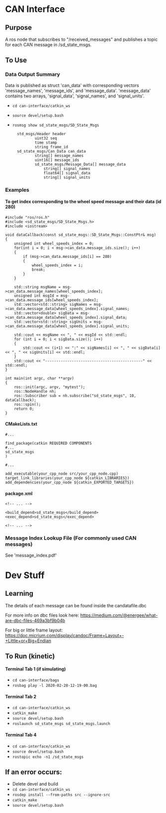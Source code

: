 # CAN Interface

## Purpose
A ros node that subscribes to "/received_messages" and publishes a topic for each CAN message in /sd_state_msgs.

## To Use
### Data Output Summary
Data is published as struct 'can_data' with corresponding vectors 'message_names', 'message_ids', and 'message_data'. 'message_data' contains two arrays, 'signal_data', 'signal_names', and 'signal_units'.
- `cd can-interface/catkin_ws`
- `source devel/setup.bash`
- `rosmsg show sd_state_msgs/SD_State_Msgs`

        std_msgs/Header header
                uint32 seq
                time stamp
                string frame_id
        sd_state_msgs/Can_Data can_data
                string[] message_names
                uint16[] message_ids
                sd_state_msgs/Message_Data[] message_data
                    string[] signal_names
                    float64[] signal_data
                    string[] signal_units

### Examples
#### To get index corresponding to the wheel speed message and their data (id 280)

    #include "ros/ros.h"
    #include <sd_state_msgs/SD_State_Msgs.h>
    #include <iostream>

    void dataCallback(const sd_state_msgs::SD_State_Msgs::ConstPtr& msg)
    {
        unsigned int wheel_speeds_index = 0;
        for(int i = 0; i < msg->can_data.message_ids.size(); i++)
        {
            if (msg->can_data.message_ids[i] == 280)
            {
                wheel_speeds_index = i;
                break;
            }   
        }

        std::string msgName = msg->can_data.message_names[wheel_speeds_index];
        unsigned int msgId = msg->can_data.message_ids[wheel_speeds_index];
        std::vector<std::string> sigNames = msg->can_data.message_data[wheel_speeds_index].signal_names;
        std::vector<double> sigData = msg->can_data.message_data[wheel_speeds_index].signal_data;
        std::vector<std::string> sigUnits = msg->can_data.message_data[wheel_speeds_index].signal_units;

        std::cout << msgName << ", " << msgId << std::endl;
        for (int i = 0; i < sigData.size(); i++)
        {
            std::cout << (i+1) << ":" << sigNames[i] << ", " << sigData[i] << ", " << sigUnits[i] << std::endl;
        }
        std::cout << "--------------------------------------------" << std::endl;
    }

    int main(int argc, char **argv)
    {
        ros::init(argc, argv, "mytest");
        ros::NodeHandle nh;
        ros::Subscriber sub = nh.subscribe("sd_state_msgs", 10, dataCallback);
        ros::spin();
        return 0;
    }

#### CMakeLists.txt
    #...

    find_package(catkin REQUIRED COMPONENTS
    #...
    sd_state_msgs
    )

    #...

    add_executable(your_cpp_node src/your_cpp_node.cpp)
    target_link_libraries(your_cpp_node ${catkin_LIBRARIES})
    add_dependencies(your_cpp_node ${catkin_EXPORTED_TARGETS})

#### package.xml
    <!-- ... -->

    <build_depend>sd_state_msgs</build_depend>
    <exec_depend>sd_state_msgs</exec_depend>

    <!-- ... -->
    
### Message Index Lookup File (For commonly used CAN messages)
See 'message_index.pdf'

# Dev Stuff
## Learning
The details of each message can be found inside the candatafile.dbc

For more info on dbc files look here: https://medium.com/@energee/what-are-dbc-files-469a3bf9b04b

For big or little frame layout: https://doc.micrium.com/display/candoc/Frame+Layout+-+Little+or+Big+Endian

## To Run (kinetic)
#### Terminal Tab 1 (if simulating)
- `cd can-interface/bags`
- `rosbag play -l 2020-02-28-12-19-00.bag` 
#### Terminal Tab 2
- `cd can-interface/catkin_ws`
- `catkin_make`
- `source devel/setup.bash`
- `roslaunch sd_state_msgs sd_state_msgs.launch` 
#### Terminal Tab 4
- `cd can-interface/catkin_ws`
- `source devel/setup.bash`
- `rostopic echo -n1 /sd_state_msgs`

## If an error occurs:
- Delete devel and build
- `cd can-interface/catkin_ws`
- `rosdep install --from-paths src --ignore-src`
- `catkin_make`
- `source devel/setup.bash`

